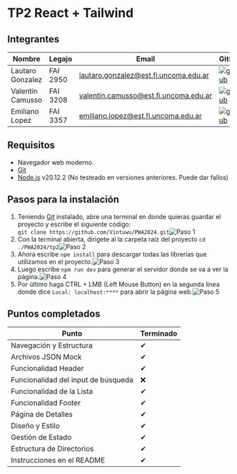 # TP2 React + Tailwind
## Integrantes
| Nombre           | Legajo   | Email                                 | Github                                                                                                                              |
| --------------  | ------- | ------------------------------------ | ---------------------------------------------------------------------------------------------------------------------------------- |
| Lautaro Gonzalez | FAI 2950 | lautaro.gonzalez@est.fi.uncoma.edu.ar | [![github](https://img.shields.io/badge/github-121013?style=for-the-badge&logo=github&logoColor=white)](https://github.com/Vintuwu) |
| Valentin Camusso | FAI 3208 | valentin.camusso@est.fi.uncoma.edu.ar | [![github](https://img.shields.io/badge/github-121013?style=for-the-badge&logo=github&logoColor=white)](https://github.com/Camuss0) |
| Emiliano Lopez   | FAI 3357 | emiliano.lopez@est.fi.uncoma.edu.ar   | [![github](https://img.shields.io/badge/github-121013?style=for-the-badge&logo=github&logoColor=white)](https://github.com/EmiMlz)  |

## Requisitos
- Navegador web moderno.<br>
- [Git](https://git-scm.com)<br>
- [Node.js](https://nodejs.org/en) v20.12.2 (No testeado en versiones anteriores. Puede dar fallos)

## Pasos para la instalación
1. Teniendo [Git](https://git-scm.com) instalado, abre una terminal en donde quieras guardar el proyecto y escribe el siguiente código: <br>`git clone https://github.com/Vintuwu/PWA2024.git`![Paso 1](https://i.imgur.com/Tejtu4J.png)<br>
2. Con la terminal abierta, dirigete al la carpeta raíz del proyecto `cd ./PWA2024/tp2`![Paso 2](https://i.imgur.com/0TpH70V.png)<br>
3. Ahora escribe `npm install` para descargar todas las librerías que utilizamos en el proyecto.![Paso 3](https://i.imgur.com/OihBGSb.png)<br>
4. Luego escribe `npm run dev` para generar el servidor donde se va a ver la página.![Paso 4](https://i.imgur.com/G7K3TqP.png)<br>
5. Por último haga CTRL + LMB (Left Mouse Button) en la segunda línea donde dice `Local: localhost:****` para abrir la página web.![Paso 5](https://i.imgur.com/e3lRaHk.png)

## Puntos completados
| Punto | Terminado |
| --- | --- |
| Navegación y Estructura | ✔ |
| Archivos JSON Mock | ✔ |
| Funcionalidad Header | ✔ |
| Funcionalidad del input de búsqueda | ❌ |
| Funcionalidad de la Lista | ✔ |
| Funcionalidad Footer | ✔ |
| Página de Detalles | ✔ |
| Diseño y Estilo | ✔ |
| Gestión de Estado | ✔ |
| Estructura de Directorios | ✔ |
| Instrucciones en el README | ✔ |
